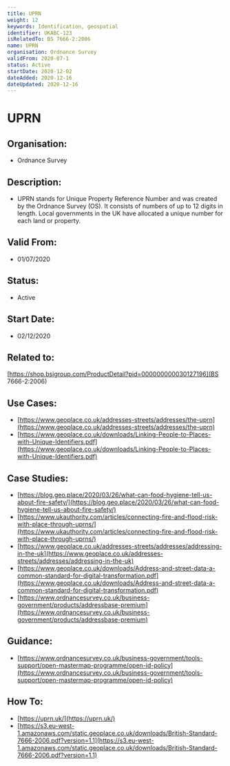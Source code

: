 ```yaml
---
title: UPRN
weight: 12
keywords: Identification, geospatial
identifier: UKABC-123
isRelatedTo: BS 7666-2:2006
name: UPRN
organisation: Ordnance Survey
validFrom: 2020-07-1
status: Active
startDate: 2020-12-02
dateAdded: 2020-12-16
dateUpdated: 2020-12-16
---
```


# UPRN

## Organisation:
 - Ordnance Survey

## Description:
 - UPRN stands for Unique Property Reference Number and was created by the Ordnance Survey (OS). It consists of numbers of up to 12 digits in length. Local governments in the UK have allocated a unique number for each land or property.

## Valid From:
 - 01/07/2020

## Status:
 - Active

## Start Date:
 - 02/12/2020

## Related to:
[https://shop.bsigroup.com/ProductDetail?pid=000000000030127196](BS 7666-2:2006)
 
## Use Cases:
 - [https://www.geoplace.co.uk/addresses-streets/addresses/the-uprn](https://www.geoplace.co.uk/addresses-streets/addresses/the-uprn)
  - [https://www.geoplace.co.uk/downloads/Linking-People-to-Places-with-Unique-Identifiers.pdf](https://www.geoplace.co.uk/downloads/Linking-People-to-Places-with-Unique-Identifiers.pdf)

## Case Studies:
  - [https://blog.geo.place/2020/03/26/what-can-food-hygiene-tell-us-about-fire-safety/](https://blog.geo.place/2020/03/26/what-can-food-hygiene-tell-us-about-fire-safety/)
  - [https://www.ukauthority.com/articles/connecting-fire-and-flood-risk-with-place-through-uprns/](https://www.ukauthority.com/articles/connecting-fire-and-flood-risk-with-place-through-uprns/)
 - [https://www.geoplace.co.uk/addresses-streets/addresses/addressing-in-the-uk](https://www.geoplace.co.uk/addresses-streets/addresses/addressing-in-the-uk)
 - [https://www.geoplace.co.uk/downloads/Address-and-street-data-a-common-standard-for-digital-transformation.pdf](https://www.geoplace.co.uk/downloads/Address-and-street-data-a-common-standard-for-digital-transformation.pdf)
 - [https://www.ordnancesurvey.co.uk/business-government/products/addressbase-premium](https://www.ordnancesurvey.co.uk/business-government/products/addressbase-premium)

## Guidance:
 - [https://www.ordnancesurvey.co.uk/business-government/tools-support/open-mastermap-programme/open-id-policy](https://www.ordnancesurvey.co.uk/business-government/tools-support/open-mastermap-programme/open-id-policy)

## How To:
 - [https://uprn.uk/](https://uprn.uk/)
 - [https://s3.eu-west-1.amazonaws.com/static.geoplace.co.uk/downloads/British-Standard-7666-2006.pdf?version=1.1](https://s3.eu-west-1.amazonaws.com/static.geoplace.co.uk/downloads/British-Standard-7666-2006.pdf?version=1.1)